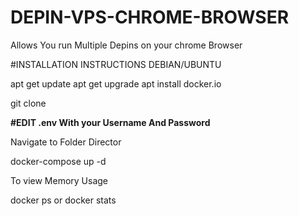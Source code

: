 # DEPIN-VPS-CHROME-BROWSER
Allows You run Multiple Depins on your chrome Browser


#INSTALLATION INSTRUCTIONS DEBIAN/UBUNTU

apt get update
apt get upgrade
apt install docker.io

git clone 

**#EDIT .env With your Username And Password**

Navigate to Folder Director 

docker-compose up -d

To view Memory Usage

docker ps or  docker stats


